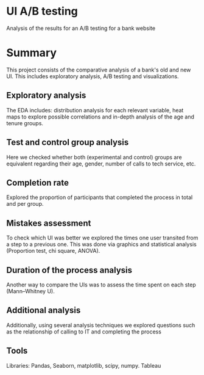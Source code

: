 # UI A/B testing
Analysis of the results for an A/B testing for a bank website

# Summary

This project consists of the comparative analysis of a bank's old and new UI. This includes exploratory analysis, A/B testing and visualizations.  

## Exploratory analysis
The EDA includes: distribution analysis for each relevant variable, heat maps to explore possible correlations and in-depth analysis of the age and tenure groups. 

## Test and control group analysis
Here we checked whether both (experimental and control) groups are equivalent regarding their age, gender, number of calls to tech service, etc.

## Completion rate
Explored the proportion of participants that completed the process in total and per group.

## Mistakes assessment
To check which UI was better we explored the times one user transited from a step to a previous one. This was done via graphics and statistical analysis (Proportion test, chi square, ANOVA).

## Duration of the process analysis
Another way to compare the UIs was to assess the time spent on each step (Mann–Whitney U).

## Additional analysis
Additionally, using several analysis techniques we explored questions such as the relationship of calling to IT and completing the process

## Tools
Libraries: Pandas, Seaborn, matplotlib, scipy, numpy.
Tableau

